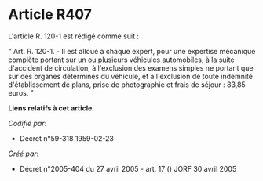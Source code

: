 # Article R407

L'article R. 120-1 est rédigé comme suit :

" Art. R. 120-1. - Il est alloué à chaque expert, pour une expertise mécanique complète portant sur un ou plusieurs véhicules
automobiles, à la suite d'accident de circulation, à l'exclusion des examens simples ne portant que sur des organes
déterminés du véhicule, et à l'exclusion de toute indemnité d'établissement de plans, prise de photographie et frais de
séjour : 83,85 euros. "

**Liens relatifs à cet article**

_Codifié par_:

  - Décret n°59-318 1959-02-23

_Créé par_:

  - Décret n°2005-404 du 27 avril 2005 - art. 17 () JORF 30 avril 2005
